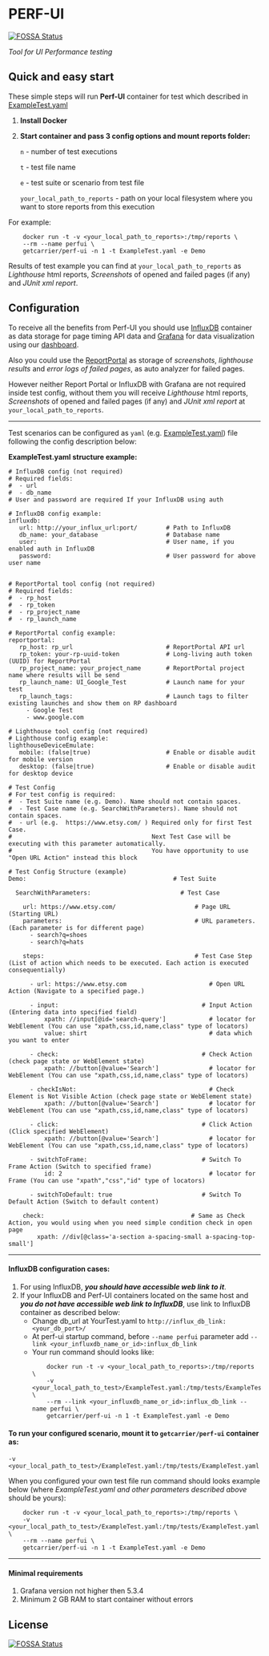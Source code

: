 # PERF-UI
[![FOSSA Status](https://app.fossa.io/api/projects/git%2Bgithub.com%2Fcarrier-io%2Fperf-ui.svg?type=shield)](https://app.fossa.io/projects/git%2Bgithub.com%2Fcarrier-io%2Fperf-ui?ref=badge_shield)


_Tool for UI Performance testing_

Quick and easy start
--------------------

These simple steps will run **Perf-UI** container for test which described in [ExampleTest.yaml](https://github.com/carrier-io/perf-ui/blob/master/ExampleTest.yaml)

1. **Install Docker**

2. **Start container and pass 3 config options and mount reports folder:**

    `n` - number of test executions

    `t` - test file name

    `e` - test suite or scenario from test file
    
    `your_local_path_to_reports` - path on your local filesystem where you want to store reports from this execution

For example:
```
    docker run -t -v <your_local_path_to_reports>:/tmp/reports \
    --rm --name perfui \
    getcarrier/perf-ui -n 1 -t ExampleTest.yaml -e Demo 
```

Results of test example you can find at  `your_local_path_to_reports` as _Lighthouse_ html reports, _Screenshots_ of opened 
and failed pages (if any) and _JUnit xml report_.

    
Configuration
-------------

To receive all the benefits from Perf-UI you should use [InfluxDB](https://hub.docker.com/_/influxdb) container as data 
storage for page timing API data and [Grafana](https://grafana.com/) for data visualization using our [dashboard](https://github.com/carrier-io/perf-ui/blob/master/dashboards/UI%20Performance-Dashboard.json).

Also you could use the [ReportPortal](http://reportportal.io/) as storage of _screenshots_, _lighthouse results_ and _error logs of failed pages_, as auto analyzer for failed pages.

However neither Report Portal or InfluxDB with Grafana are not required inside test config, without them you will receive 
_Lighthouse_ html reports, _Screenshots_ of opened and failed pages (if any) and _JUnit xml report_ at `your_local_path_to_reports`.

________________________

Test scenarios can be configured as `yaml` (e.g. [ExampleTest.yaml](https://github.com/carrier-io/perf-ui/blob/master/ExampleTest.yaml)) 
file following the config description below:

**ExampleTest.yaml structure example:**

``` 
# InfluxDB config (not required)
# Required fields:
#  - url
#  - db_name 
# User and password are required If your InfluxDB using auth

# InfluxDB config example:
influxdb:                                   
   url: http://your_influx_url:port/        # Path to InfluxDB
   db_name: your_database                   # Database name
   user:                                    # User name, if you enabled auth in InfluxDB
   password:                                # User password for above user name
   
   
# ReportPortal tool config (not required)
# Required fields:
#  - rp_host
#  - rp_token
#  - rp_project_name
#  - rp_launch_name

# ReportPortal config example:
reportportal:                               
   rp_host: rp_url                          # ReportPortal API url
   rp_token: your-rp-uuid-token             # Long-living auth token (UUID) for ReportPortal
   rp_project_name: your_project_name       # ReportPortal project name where results will be send
   rp_launch_name: UI_Google_Test           # Launch name for your test
   rp_launch_tags:                          # Launch tags to filter existing launches and show them on RP dashboard
     - Google Test
     - www.google.com

# Lighthouse tool config (not required)
# Lighthouse config example:
lighthouseDeviceEmulate:                                   
   mobile: (false|true)                     # Enable or disable audit for mobile version               
   desktop: (false|true)                    # Enable or disable audit for desktop device

# Test Config
# For test config is required: 
#  - Test Suite name (e.g. Demo). Name should not contain spaces.
#  - Test Case name (e.g. SearchWithParameters). Name should not contain spaces.
#  - url (e.g.  https://www.etsy.com/ ) Required only for first Test Case. 
#                                       Next Test Case will be executing with this parameter automatically.
#                                       You have opportunity to use "Open URL Action" instead this block

# Test Config Structure (example)
Demo:                                         # Test Suite

  SearchWithParameters:                         # Test Case

    url: https://www.etsy.com/                      # Page URL (Starting URL) 
    parameters:                                     # URL parameters. (Each parameter is for different page)
      - search?q=shoes                               
      - search?q=hats

    steps:                                          # Test Case Step (List of action which needs to be executed. Each action is executed consequentially)

      - url: https://www.etsy.com                       # Open URL Action (Navigate to a specified page.)

      - input:                                        # Input Action (Entering data into specified field)
          xpath: //input[@id='search-query']            # locator for WebElement (You can use "xpath,css,id,name,class" type of locators)
          value: shirt                                  # data which you want to enter

      - check:                                        # Check Action (check page state or WebElement state)
          xpath: //button[@value='Search']              # locator for WebElement (You can use "xpath,css,id,name,class" type of locators)

      - checkIsNot:                                     # Check Element is Not Visible Action (check page state or WebElement state)
          xpath: //button[@value='Search']              # locator for WebElement (You can use "xpath,css,id,name,class" type of locators)

      - click:                                        # Click Action (Click specified WebElement)
          xpath: //button[@value='Search']              # locator for WebElement (You can use "xpath,css,id,name,class" type of locators)

      - switchToFrame:                                # Switch To Frame Action (Switch to specified frame) 
          id: 2                                         # locator for Frame (You can use "xpath","css","id" type of locators)

      - switchToDefault: true                         # Switch To Default Action (Switch to default content) 

    check:                                         # Same as Check Action, you would using when you need simple condition check in open page
        xpath: //div[@class='a-section a-spacing-small a-spacing-top-small']
```

_______________________

#### InfluxDB configuration cases:

1. For using InfluxDB, ***you should have accessible web link to it***.
2. If your InfluxDB and Perf-UI containers located on the same host and ***you do not have accessible web link to InfluxDB***, use link to InfluxDB container as described below:
    - Change db_url at YourTest.yaml to `http://influx_db_link:<your_db_port>/`
    - At perf-ui startup command, before `--name perfui` parameter add `--link <your_influxdb_name_or_id>:influx_db_link`
    - Your run command should looks like:
        ```
            docker run -t -v <your_local_path_to_reports>:/tmp/reports \ 
            -v <your_local_path_to_test>/ExampleTest.yaml:/tmp/tests/ExampleTest.yaml \
            --rm --link <your_influxdb_name_or_id>:influx_db_link --name perfui \
            getcarrier/perf-ui -n 1 -t ExampleTest.yaml -e Demo 
        ```

#### To run your configured scenario, mount it to `getcarrier/perf-ui` container as:

`-v <your_local_path_to_test>/ExampleTest.yaml:/tmp/tests/ExampleTest.yaml`

When you configured your own test file run command should looks example below (where _ExampleTest.yaml and other parameters described above_ should be yours):

```
    docker run -t -v <your_local_path_to_reports>:/tmp/reports \ 
    -v <your_local_path_to_test>/ExampleTest.yaml:/tmp/tests/ExampleTest.yaml \
    --rm --name perfui \
    getcarrier/perf-ui -n 1 -t ExampleTest.yaml -e Demo 
```

____________________

#### Minimal requirements

1. Grafana version not higher then 5.3.4
2. Minimum 2 GB RAM to start container without errors


## License
[![FOSSA Status](https://app.fossa.io/api/projects/git%2Bgithub.com%2Fcarrier-io%2Fperf-ui.svg?type=large)](https://app.fossa.io/projects/git%2Bgithub.com%2Fcarrier-io%2Fperf-ui?ref=badge_large)